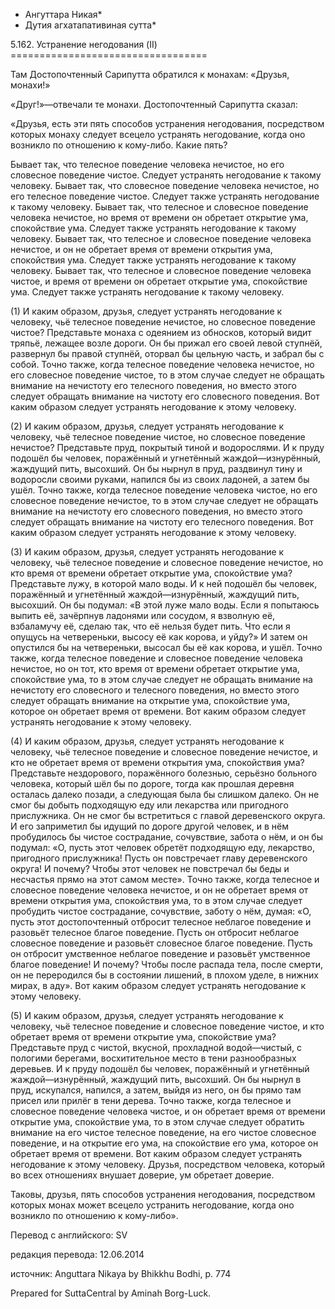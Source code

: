* Ангуттара Никая*
* Дутия агхатапативиная сутта*

5\.162\. Устранение негодования \(II\)
\=\=\=\=\=\=\=\=\=\=\=\=\=\=\=\=\=\=\=\=\=\=\=\=\=\=\=\=\=\=\=\=\=\=

Там Достопочтенный Сарипутта обратился к монахам: «Друзья, монахи\!»

«Друг\!»—отвечали те монахи\. Достопочтенный Сарипутта сказал:

«Друзья, есть эти пять способов устранения негодования, посредством которых монаху следует всецело устранять негодование, когда оно возникло по отношению к кому\-либо\. Какие пять?

Бывает так, что телесное поведение человека нечистое, но его словесное поведение чистое\. Следует устранять негодование к такому человеку\. Бывает так, что словесное поведение человека нечистое, но его телесное поведение чистое\. Следует также устранять негодование к такому человеку\. Бывает так, что телесное и словесное поведение человека нечистое, но время от времени он обретает открытие ума, спокойствие ума\. Следует также устранять негодование к такому человеку\. Бывает так, что телесное и словесное поведение человека нечистое, и он не обретает время от времени открытия ума, спокойствия ума\. Следует также устранять негодование к такому человеку\. Бывает так, что телесное и словесное поведение человека чистое, и время от времени он обретает открытие ума, спокойствие ума\. Следует также устранять негодование к такому человеку\.

\(1\) И каким образом, друзья, следует устранять негодование к человеку, чьё телесное поведение нечистое, но словесное поведение чистое? Представьте монаха с одеянием из обносков, который видит тряпьё, лежащее возле дороги\. Он бы прижал его своей левой ступнёй, развернул бы правой ступнёй, оторвал бы цельную часть, и забрал бы с собой\. Точно также, когда телесное поведение человека нечистое, но его словесное поведение чистое, то в этом случае следует не обращать внимание на нечистоту его телесного поведения, но вместо этого следует обращать внимание на чистоту его словесного поведения\. Вот каким образом следует устранять негодование к этому человеку\.

\(2\) И каким образом, друзья, следует устранять негодование к человеку, чьё телесное поведение чистое, но словесное поведение нечистое? Представьте пруд, покрытый тиной и водорослями\. И к пруду подошёл бы человек, поражённый и угнетённый жаждой—изнурённый, жаждущий пить, высохший\. Он бы нырнул в пруд, раздвинул тину и водоросли своими руками, напился бы из своих ладоней, а затем бы ушёл\. Точно также, когда телесное поведение человека чистое, но его словесное поведение нечистое, то в этом случае следует не обращать внимание на нечистоту его словесного поведения, но вместо этого следует обращать внимание на чистоту его телесного поведения\. Вот каким образом следует устранять негодование к этому человеку\.

\(3\) И каким образом, друзья, следует устранять негодование к человеку, чьё телесное поведение и словесное поведение нечистое, но кто время от времени обретает открытие ума, спокойствие ума? Представьте лужу, в которой мало воды\. И к ней подошёл бы человек, поражённый и угнетённый жаждой—изнурённый, жаждущий пить, высохший\. Он бы подумал: «В этой луже мало воды\. Если я попытаюсь выпить её, зачёрпнув ладонями или сосудом, я взволную её, взбаламучу её, сделаю так, что её нельзя будет пить\. Что если я опущусь на четвереньки, высосу её как корова, и уйду?» И затем он опустился бы на четвереньки, высосал бы её как корова, и ушёл\. Точно также, когда телесное поведение и словесное поведение человека нечистое, но он тот, кто время от времени обретает открытие ума, спокойствие ума, то в этом случае следует не обращать внимание на нечистоту его словесного и телесного поведения, но вместо этого следует обращать внимание на открытие ума, спокойствие ума, которое он обретает время от времени\. Вот каким образом следует устранять негодование к этому человеку\.

\(4\) И каким образом, друзья, следует устранять негодование к человеку, чьё телесное поведение и словесное поведение нечистое, и кто не обретает время от времени открытия ума, спокойствия ума? Представьте нездорового, поражённого болезнью, серьёзно больного человека, который шёл бы по дороге, тогда как прошлая деревня осталась далеко позади, а следующая была бы слишком далеко\. Он не смог бы добыть подходящую еду или лекарства или пригодного прислужника\. Он не смог бы встретиться с главой деревенского округа\. И его заприметил бы идущий по дороге другой человек, и в нём пробудилось бы чистое сострадание, сочувствие, забота о нём, и он бы подумал: «О, пусть этот человек обретёт подходящую еду, лекарство, пригодного прислужника\! Пусть он повстречает главу деревенского округа\! И почему? Чтобы этот человек не повстречал бы беды и несчастья прямо на этот самом месте»\. Точно также, когда телесное и словесное поведение человека нечистое, и он не обретает время от времени открытия ума, спокойствия ума, то в этом случае следует пробудить чистое сострадание, сочувствие, заботу о нём, думая: «О, пусть этот достопочтенный отбросит телесное неблагое поведение и разовьёт телесное благое поведение\. Пусть он отбросит неблагое словесное поведение и разовьёт словесное благое поведение\. Пусть он отбросит умственное неблагое поведение и разовьёт умственное благое поведение\! И почему? Чтобы после распада тела, после смерти, он не переродился бы в состоянии лишений, в плохом уделе, в нижних мирах, в аду»\. Вот каким образом следует устранять негодование к этому человеку\.

\(5\) И каким образом, друзья, следует устранять негодование к человеку, чьё телесное поведение и словесное поведение чистое, и кто обретает время от времени открытие ума, спокойствие ума? Представьте пруд с чистой, вкусной, прохладной водой—чистый, с пологими берегами, восхитительное место в тени разнообразных деревьев\. И к пруду подошёл бы человек, поражённый и угнетённый жаждой—изнурённый, жаждущий пить, высохший\. Он бы нырнул в пруд, искупался, напился, а затем, выйдя из него, он бы прямо там присел или прилёг в тени дерева\. Точно также, когда телесное и словесное поведение человека чистое, и он обретает время от времени открытие ума, спокойствие ума, то в этом случае следует обратить внимание на его чистое телесное поведение, на его чистое словесное поведение, и на открытие его ума, на спокойствие его ума, которое он обретает время от времени\. Вот каким образом следует устранять негодование к этому человеку\. Друзья, посредством человека, который во всех отношениях внушает доверие, ум обретает доверие\.

Таковы, друзья, пять способов устранения негодования, посредством которых монах может всецело устранить негодование, когда оно возникло по отношению к кому\-либо»\.

Перевод с английского: SV

редакция перевода: 12\.06\.2014

источник: Anguttara Nikaya by Bhikkhu Bodhi, p\. 774

Prepared for SuttaCentral by Aminah Borg\-Luck\.